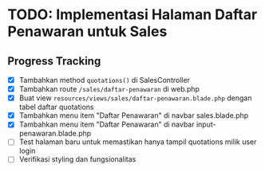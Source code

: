 # TODO: Implementasi Halaman Daftar Penawaran untuk Sales

## Progress Tracking

- [x] Tambahkan method `quotations()` di SalesController
- [x] Tambahkan route `/sales/daftar-penawaran` di web.php
- [x] Buat view `resources/views/sales/daftar-penawaran.blade.php` dengan tabel daftar quotations
- [x] Tambahkan menu item "Daftar Penawaran" di navbar sales.blade.php
- [x] Tambahkan menu item "Daftar Penawaran" di navbar input-penawaran.blade.php
- [ ] Test halaman baru untuk memastikan hanya tampil quotations milik user login
- [ ] Verifikasi styling dan fungsionalitas
